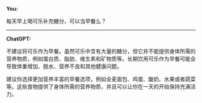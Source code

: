 **You:**

每天早上喝可乐补充糖分，可以当早餐么？

* * *

**ChatGPT:**

不建议将可乐作为早餐。虽然可乐中含有大量的糖分，但它并不能提供身体所需的营养物质，例如蛋白质、脂肪、维生素和矿物质等。长期饮用可乐作为早餐可能会导致体重增加、脱水、营养不良和其他健康问题。

建议你选择更加营养丰富的早餐选项，例如全麦面包、鸡蛋、酸奶、水果或者蔬菜等。这些食物提供了身体所需的营养物质，并且可以让你在一天的开始保持充满活力。